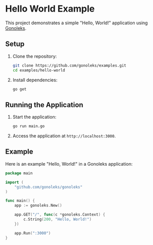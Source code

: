 # Hello World Example

This project demonstrates a simple "Hello, World!" application using [Gonoleks][gonoleks_url].

## Setup

1. Clone the repository:
    ```sh
    git clone https://github.com/gonoleks/examples.git
    cd examples/hello-world
    ```

2. Install dependencies:
    ```sh
    go get
    ```

## Running the Application

1. Start the application:
    ```sh
    go run main.go
    ```

2. Access the application at `http://localhost:3000`.

## Example

Here is an example "Hello, World!" in a Gonoleks application:

```go
package main

import (
	"github.com/gonoleks/gonoleks"
)

func main() {
	app := gonoleks.New()

	app.GET("/", func(c *gonoleks.Context) {
		c.String(200, "Hello, World!")
	})

	app.Run(":3000")
}
```

<!-- README links -->

[gonoleks_url]: https://github.com/gonoleks/gonoleks